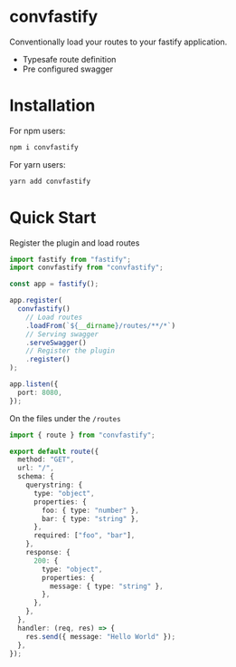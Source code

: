 # convfastify

Conventionally load your routes to your fastify application.

- Typesafe route definition
- Pre configured swagger

# Installation

For npm users:

```bash
npm i convfastify
```

For yarn users:

```bash
yarn add convfastify
```

# Quick Start

Register the plugin and load routes

```ts
import fastify from "fastify";
import convfastify from "convfastify";

const app = fastify();

app.register(
  convfastify()
    // Load routes
    .loadFrom(`${__dirname}/routes/**/*`)
    // Serving swagger
    .serveSwagger()
    // Register the plugin
    .register()
);

app.listen({
  port: 8080,
});
```

On the files under the `/routes`

```ts
import { route } from "convfastify";

export default route({
  method: "GET",
  url: "/",
  schema: {
    querystring: {
      type: "object",
      properties: {
        foo: { type: "number" },
        bar: { type: "string" },
      },
      required: ["foo", "bar"],
    },
    response: {
      200: {
        type: "object",
        properties: {
          message: { type: "string" },
        },
      },
    },
  },
  handler: (req, res) => {
    res.send({ message: "Hello World" });
  },
});
```
